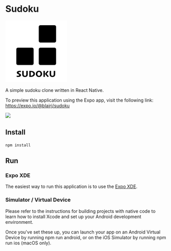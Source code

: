 
# Sudoku

![](assets/icon.png?raw=true)

A simple sudoku clone written in React Native.

To preview this application using the Expo app, visit the following link:
https://expo.io/@blairj/sudoku

![](screenshot/iphone.jpg?raw=true)

## Install

`npm install`

## Run

### Expo XDE

The easiest way to run this application is to use the [Expo XDE](https://expo.io/tools#xde).

### Simulator / Virtual Device

Please refer to the instructions for building projects with native code to learn how to install Xcode and set up your Android development environment.

Once you've set these up, you can launch your app on an Android Virtual Device by running npm run android, or on the iOS Simulator by running npm run ios (macOS only).

  